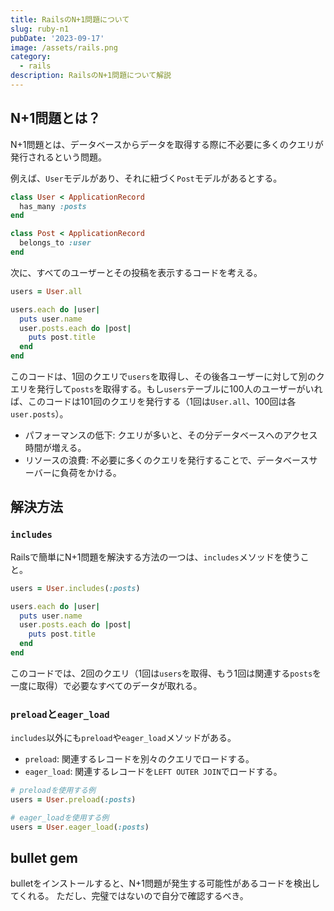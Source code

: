 ```yaml
---
title: RailsのN+1問題について
slug: ruby-n1
pubDate: '2023-09-17'
image: /assets/rails.png
category:
  - rails
description: RailsのN+1問題について解説
---
```



## N+1問題とは？

N+1問題とは、データベースからデータを取得する際に不必要に多くのクエリが発行されるという問題。

例えば、`User`モデルがあり、それに紐づく`Post`モデルがあるとする。

```ruby
class User < ApplicationRecord
  has_many :posts
end

class Post < ApplicationRecord
  belongs_to :user
end
```

次に、すべてのユーザーとその投稿を表示するコードを考える。

```ruby
users = User.all

users.each do |user|
  puts user.name
  user.posts.each do |post|
    puts post.title
  end
end
```

このコードは、1回のクエリで`users`を取得し、その後各ユーザーに対して別のクエリを発行して`posts`を取得する。もし`users`テーブルに100人のユーザーがいれば、このコードは101回のクエリを発行する（1回は`User.all`、100回は各`user.posts`）。

- パフォーマンスの低下: クエリが多いと、その分データベースへのアクセス時間が増える。
- リソースの浪費: 不必要に多くのクエリを発行することで、データベースサーバーに負荷をかける。

## 解決方法

### `includes`

Railsで簡単にN+1問題を解決する方法の一つは、`includes`メソッドを使うこと。

```ruby
users = User.includes(:posts)

users.each do |user|
  puts user.name
  user.posts.each do |post|
    puts post.title
  end
end
```

このコードでは、2回のクエリ（1回は`users`を取得、もう1回は関連する`posts`を一度に取得）で必要なすべてのデータが取れる。

### `preload`と`eager_load`

`includes`以外にも`preload`や`eager_load`メソッドがある。

- `preload`: 関連するレコードを別々のクエリでロードする。
- `eager_load`: 関連するレコードを`LEFT OUTER JOIN`でロードする。

```ruby
# preloadを使用する例
users = User.preload(:posts)

# eager_loadを使用する例
users = User.eager_load(:posts)
```

## bullet gem
bulletをインストールすると、N+1問題が発生する可能性があるコードを検出してくれる。
ただし、完璧ではないので自分で確認するべき。

